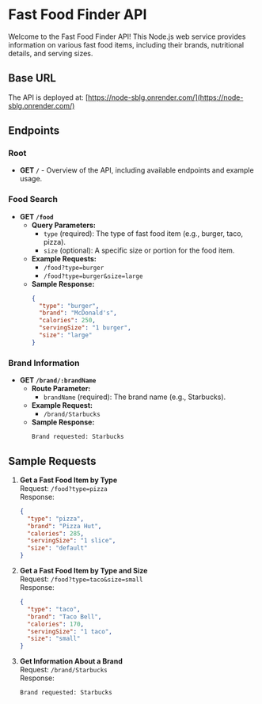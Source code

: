 # Fast Food Finder API

Welcome to the Fast Food Finder API! This Node.js web service provides information on various fast food items, including their brands, nutritional details, and serving sizes.

## Base URL

The API is deployed at: [https://node-sblg.onrender.com/](https://node-sblg.onrender.com/)

## Endpoints

### Root
- **GET `/`** - Overview of the API, including available endpoints and example usage.

### Food Search
- **GET `/food`**
  - **Query Parameters:**
    - `type` (required): The type of fast food item (e.g., burger, taco, pizza).
    - `size` (optional): A specific size or portion for the food item.
  - **Example Requests:**
    - `/food?type=burger`
    - `/food?type=burger&size=large`
  - **Sample Response:**
    ```json
    {
      "type": "burger",
      "brand": "McDonald's",
      "calories": 250,
      "servingSize": "1 burger",
      "size": "large"
    }
    ```

### Brand Information
- **GET `/brand/:brandName`**
  - **Route Parameter:**
    - `brandName` (required): The brand name (e.g., Starbucks).
  - **Example Request:**
    - `/brand/Starbucks`
  - **Sample Response:**
    ```
    Brand requested: Starbucks
    ```

## Sample Requests

1. **Get a Fast Food Item by Type**  
   Request: `/food?type=pizza`  
   Response:
   ```json
   {
     "type": "pizza",
     "brand": "Pizza Hut",
     "calories": 285,
     "servingSize": "1 slice",
     "size": "default"
   }
   ```

2. **Get a Fast Food Item by Type and Size**  
   Request: `/food?type=taco&size=small`  
   Response:
   ```json
   {
     "type": "taco",
     "brand": "Taco Bell",
     "calories": 170,
     "servingSize": "1 taco",
     "size": "small"
   }
   ```

3. **Get Information About a Brand**  
   Request: `/brand/Starbucks`  
   Response:
   ```
   Brand requested: Starbucks
   ```